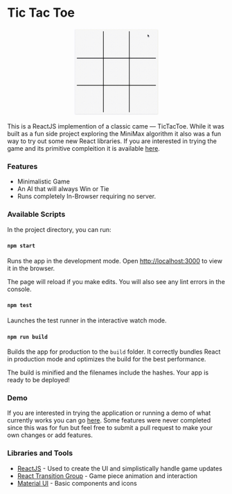 # Tic Tac Toe
<p align="center">
  <img src="/preview.gif" alt="A preview of the game of Tic Tac Toe" height="200"/>
</p>

This is a ReactJS implemention of a classic came — TicTacToe. While it was built as a fun side project exploring the MiniMax algorithm it also was a fun way to try out some new React libraries. If you are interested in trying the game and its primitive compleition it is available [here](http://brandonbarker.me/tictactoe/).

### Features

* Minimalistic Game
* An AI that will always Win or Tie
* Runs completely In-Browser requiring no server.

### Available Scripts

In the project directory, you can run:

#### `npm start`

Runs the app in the development mode.
Open [http://localhost:3000](http://localhost:3000/) to view it in the browser.

The page will reload if you make edits.
You will also see any lint errors in the console.

#### `npm test`

Launches the test runner in the interactive watch mode.

#### `npm run build`

Builds the app for production to the `build` folder.
It correctly bundles React in production mode and optimizes the build for the best performance.

The build is minified and the filenames include the hashes.
Your app is ready to be deployed!

### Demo

If you are interested in trying the application or running a demo of what currently works you can go [here](http://brandonbarker.me/tictactoe/). Some features were never completed since this was for fun but feel free to submit a pull request to make your own changes or add features.

### Libraries and Tools

* [ReactJS](https://reactjs.org/) - Used to create the UI and simplistically handle game updates
* [React Transition Group](https://github.com/reactjs/react-transition-group) - Game piece animation and interaction
* [Material UI](http://www.material-ui.com/) - Basic components and icons
